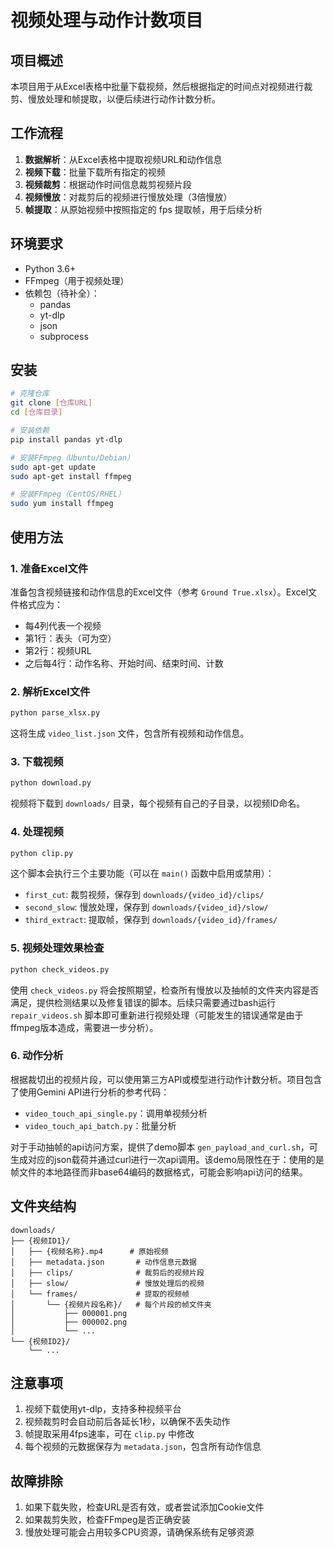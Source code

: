 # 视频处理与动作计数项目

## 项目概述

本项目用于从Excel表格中批量下载视频，然后根据指定的时间点对视频进行裁剪、慢放处理和帧提取，以便后续进行动作计数分析。

## 工作流程

1. **数据解析**：从Excel表格中提取视频URL和动作信息
2. **视频下载**：批量下载所有指定的视频
3. **视频裁剪**：根据动作时间信息裁剪视频片段
4. **视频慢放**：对裁剪后的视频进行慢放处理（3倍慢放）
5. **帧提取**：从原始视频中按照指定的 fps 提取帧，用于后续分析

## 环境要求

- Python 3.6+
- FFmpeg（用于视频处理）
- 依赖包（待补全）：
  - pandas
  - yt-dlp
  - json
  - subprocess

## 安装

```bash
# 克隆仓库
git clone [仓库URL]
cd [仓库目录]

# 安装依赖
pip install pandas yt-dlp

# 安装FFmpeg（Ubuntu/Debian）
sudo apt-get update
sudo apt-get install ffmpeg

# 安装FFmpeg（CentOS/RHEL）
sudo yum install ffmpeg
```

## 使用方法

### 1. 准备Excel文件

准备包含视频链接和动作信息的Excel文件（参考 `Ground True.xlsx`）。Excel文件格式应为：
- 每4列代表一个视频
- 第1行：表头（可为空）
- 第2行：视频URL
- 之后每4行：动作名称、开始时间、结束时间、计数

### 2. 解析Excel文件

```bash
python parse_xlsx.py
```

这将生成 `video_list.json` 文件，包含所有视频和动作信息。

### 3. 下载视频

```bash
python download.py
```

视频将下载到 `downloads/` 目录，每个视频有自己的子目录，以视频ID命名。

### 4. 处理视频

```bash
python clip.py
```

这个脚本会执行三个主要功能（可以在 `main()` 函数中启用或禁用）：

- `first_cut`: 裁剪视频，保存到 `downloads/{video_id}/clips/` 
- `second_slow`: 慢放处理，保存到 `downloads/{video_id}/slow/`
- `third_extract`: 提取帧，保存到 `downloads/{video_id}/frames/`

### 5. 视频处理效果检查

```bash
python check_videos.py
```

使用 `check_videos.py` 将会按照期望，检查所有慢放以及抽帧的文件夹内容是否满足，提供检测结果以及修复错误的脚本。后续只需要通过bash运行 `repair_videos.sh` 脚本即可重新进行视频处理（可能发生的错误通常是由于ffmpeg版本造成，需要进一步分析）。

### 6. 动作分析

根据裁切出的视频片段，可以使用第三方API或模型进行动作计数分析。项目包含了使用Gemini API进行分析的参考代码：
- `video_touch_api_single.py`：调用单视频分析
- `video_touch_api_batch.py`：批量分析

对于手动抽帧的api访问方案，提供了demo脚本 `gen_payload_and_curl.sh`，可生成对应的json载荷并通过curl进行一次api调用。该demo局限性在于：使用的是帧文件的本地路径而非base64编码的数据格式，可能会影响api访问的结果。

## 文件夹结构

```
downloads/
├── {视频ID1}/
│   ├── {视频名称}.mp4      # 原始视频
│   ├── metadata.json       # 动作信息元数据
│   ├── clips/              # 裁剪后的视频片段
│   ├── slow/               # 慢放处理后的视频
│   └── frames/             # 提取的视频帧
│       └── {视频片段名称}/   # 每个片段的帧文件夹
│           ├── 000001.png
│           ├── 000002.png
│           └── ...
└── {视频ID2}/
    └── ...
```

## 注意事项

1. 视频下载使用yt-dlp，支持多种视频平台
2. 视频裁剪时会自动前后各延长1秒，以确保不丢失动作
3. 帧提取采用4fps速率，可在 `clip.py` 中修改
4. 每个视频的元数据保存为 `metadata.json`，包含所有动作信息

## 故障排除

1. 如果下载失败，检查URL是否有效，或者尝试添加Cookie文件
2. 如果裁剪失败，检查FFmpeg是否正确安装
3. 慢放处理可能会占用较多CPU资源，请确保系统有足够资源

